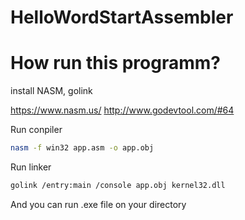 # HelloWordStartAssembler

# How run this programm?

install NASM, golink

https://www.nasm.us/
http://www.godevtool.com/#64

Run conpiler
```bash
nasm -f win32 app.asm -o app.obj
```
Run linker
```bash
golink /entry:main /console app.obj kernel32.dll
```

And you can run .exe file on your directory
